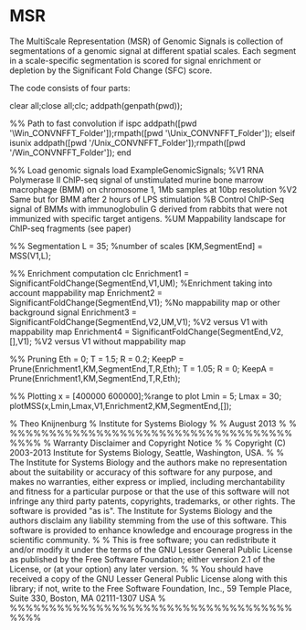 MSR
===
The MultiScale Representation (MSR) of Genomic Signals is collection of segmentations of a genomic signal at different spatial scales. Each segment in a scale-specific segmentation is scored for signal enrichment or depletion by the Significant Fold Change (SFC) score.

The code consists of four parts:




clear all;close all;clc;
addpath(genpath(pwd));

%% Path to fast convolution
if ispc
    addpath([pwd '\Win_CONVNFFT_Folder']);rmpath([pwd '\Unix_CONVNFFT_Folder']);
elseif isunix
    addpath([pwd '/Unix_CONVNFFT_Folder']);rmpath([pwd '/Win_CONVNFFT_Folder']);
end

%% Load genomic signals
load ExampleGenomicSignals;
%V1      RNA Polymerase II ChIP-seq signal of unstimulated murine bone marrow macrophage (BMM) on chromosome 1, 1Mb samples at 10bp resolution
%V2      Same but for BMM after 2 hours of LPS stimulation
%B       Control ChIP-Seq signal of BMMs with immunoglobulin G derived from rabbits that were not immunized with specific target antigens.
%UM      Mappability landscape for ChIP-seq fragments (see paper) 

%% Segmentation
L = 35; %number of scales
[KM,SegmentEnd] = MSS(V1,L);

%% Enrichment computation
clc
Enrichment1 = SignificantFoldChange(SegmentEnd,V1,UM); %Enrichment taking into account mappability map
Enrichment2 = SignificantFoldChange(SegmentEnd,V1); %No mappability map or other background signal
Enrichment3 = SignificantFoldChange(SegmentEnd,V2,UM,V1); %V2 versus V1 with mappability map
Enrichment4 = SignificantFoldChange(SegmentEnd,V2,[],V1); %V2 versus V1 without mappability map

%% Pruning
Eth = 0;
T = 1.5;
R = 0.2;
KeepP = Prune(Enrichment1,KM,SegmentEnd,T,R,Eth);
T = 1.05;
R = 0;
KeepA = Prune(Enrichment1,KM,SegmentEnd,T,R,Eth);

%% Plotting
x = [400000 600000];%range to plot
Lmin = 5;
Lmax = 30;
plotMSS(x,Lmin,Lmax,V1,Enrichment2,KM,SegmentEnd,[]);

% Theo Knijnenburg
% Institute for Systems Biology
%
% August 2013
%
% %%%%%%%%%%%%%%%%%%%%%%%%%%%%%%%%%%%%%%%%
% Warranty Disclaimer and Copyright Notice
% 
% Copyright (C) 2003-2013 Institute for Systems Biology, Seattle, Washington, USA.
% 
% The Institute for Systems Biology and the authors make no representation about the suitability or accuracy of this software for any purpose, and makes no warranties, either express or implied, including merchantability and fitness for a particular purpose or that the use of this software will not infringe any third party patents, copyrights, trademarks, or other rights. The software is provided "as is". The Institute for Systems Biology and the authors disclaim any liability stemming from the use of this software. This software is provided to enhance knowledge and encourage progress in the scientific community. 
% 
% This is free software; you can redistribute it and/or modify it under the terms of the GNU Lesser General Public License as published by the Free Software Foundation; either version 2.1 of the License, or (at your option) any later version.
% 
% You should have received a copy of the GNU Lesser General Public License along with this library; if not, write to the Free Software Foundation, Inc., 59 Temple Place, Suite 330, Boston, MA 02111-1307 USA
% %%%%%%%%%%%%%%%%%%%%%%%%%%%%%%%%%%%%%%%%



